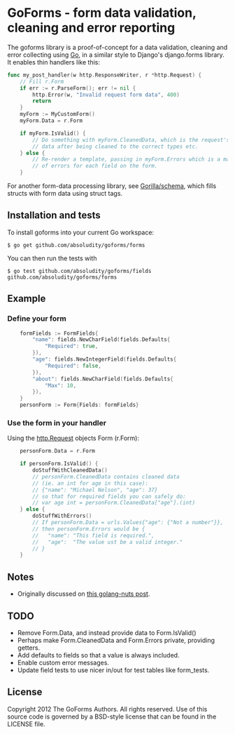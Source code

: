 # GoForms - form data validation, cleaning and error reporting

The goforms library is a proof-of-concept for a data validation, cleaning and
error collecting using [Go](http://golang.org), in a similar style to Django's django.forms
library. It enables thin handlers like this:

```go
func my_post_handler(w http.ResponseWriter, r *http.Request) {
    // Fill r.Form
    if err := r.ParseForm(); err != nil {
        http.Error(w, "Invalid request form data", 400)
        return
    }    
    myForm := MyCustomForm()
    myForm.Data = r.Form

    if myForm.IsValid() {
        // Do something with myForm.CleanedData, which is the request's form
        // data after being cleaned to the correct types etc.
    } else {
        // Re-render a template, passing in myForm.Errors which is a map
        // of errors for each field on the form.
    }
```

For another form-data processing library, see [Gorilla/schema](https://github.com/gorilla/schema), which fills structs with form data using struct tags.

## Installation and tests
To install goforms into your current Go workspace:
```
$ go get github.com/absoludity/goforms/forms
```

You can then run the tests with
```
$ go test github.com/absoludity/goforms/fields github.com/absoludity/goforms/forms
```

## Example
### Define your form
```go
	formFields := FormFields{
		"name": fields.NewCharField(fields.Defaults{
			"Required": true,
		}),
		"age": fields.NewIntegerField(fields.Defaults{
			"Required": false,
		}),
		"about": fields.NewCharField(fields.Defaults{
			"Max": 10,
		}),
	}
	personForm := Form{Fields: formFields}
```

### Use the form in your handler
Using the [http.Request](http://golang.org/pkg/net/http/#Request) objects Form (r.Form):
```go
	personForm.Data = r.Form

	if personForm.IsValid() {
		doStuffWithCleanedData()
		// personForm.CleanedData contains cleaned data
		// (ie. an int for age in this case):
		// {"name": "Michael Nelson", "age": 37}
		// so that for required fields you can safely do:
		// var age int = personForm.CleanedData["age"].(int)
	} else {
		doStuffWithErrors()
		// If personForm.Data = urls.Values{"age": {"Not a number"}},
		// then personForm.Errors would be {
		//	 "name": "This field is required.",
		//	 "age":  "The value ust be a valid integer."
		// }
	}
```

## Notes
 * Originally discussed on [this golang-nuts post](http://goo.gl/pFh6I).

## TODO
 * Remove Form.Data, and instead provide data to Form.IsValid()
 * Perhaps make Form.CleanedData and Form.Errors private, providing getters.
 * Add defaults to fields so that a value is always included.
 * Enable custom error messages.
 * Update field tests to use nicer in/out for test tables like form_tests.

## License
Copyright 2012 The GoForms Authors. All rights reserved.
Use of this source code is governed by a BSD-style
license that can be found in the LICENSE file.
